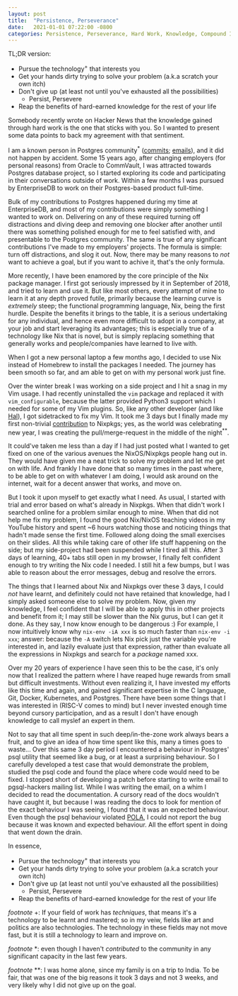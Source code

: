 ```yaml
---
layout: post
title:  "Persistence, Perseverance"
date:   2021-01-01 07:22:00 -0800
categories: Persistence, Perseverance, Hard Work, Knowledge, Compound Interest
---
```


TL;DR version:
- Pursue the technology<sup>+</sup> that interests you
- Get your hands dirty trying to solve your problem (a.k.a scratch your own itch)
- Don't give up (at least not until you've exhausted all the possibilities)
  - Persist, Persevere
- Reap the benefits of hard-earned knowledge for the rest of your life

Somebody recently wrote on Hacker News that the knowledge gained through hard
work is the one that sticks with you. So I wanted to present some data points to
back my agreement with that sentiment.

I am a known person in Postgres community<sup>*</sup> ([commits][]; [emails][]), and it
did not happen by accident. Some 15 years ago, after changing employers (for
personal reasons) from
Oracle to CommVault, I was attracted towards Postgres database project, so I
started exploring its code and participating in their conversations outside of
work. Within a
few months I was pursued by EnterpriseDB to work on their Postgres-based product full-time.

[commits]: http://bit.ly/1q208OG
[emails]: http://bit.ly/1oeQaUu

Bulk of my contributions to Postgres happened during my time at EnterpriseDB,
and most of my contributions were simply something I wanted to work on.
Delivering on any of these required turning off distractions and diving deep and
removing one blocker after another until there was something polished enough for
me to feel satisfied with, and presentable to the Postgres community. The same
is true of any significant contributions I've made to my employers' projects.
The formula is simple: turn off distractions, and slog it out. Now, there may be
many reasons to _not_ want to achieve a goal, but if you want to achive it,
that's the only formula.

More recently, I have been enamored by the core principle of the Nix package
manager. I first got seriously impressed by it in September of 2018, and tried
to learn and use it. But like most others, every attempt of mine to learn it at
any depth proved futile, primarily because the learning curve is _extremely_
steep; the functional programming language, Nix, being the first hurdle. Despite
the benefits it brings to the table, it is a serious undertaking for any
individual, and hence even more difficult to adopt in a company, at your job and
start leveraging its advantages; this is especially true of a technology like
Nix that is novel, but is simply replacing something that generally works and
people/companies have learned to live with.

When I got a new personal laptop a few months ago, I decided to use Nix instead
of Homebrew to install the packages I needed. The journey has been smooth so
far, and am able to get on with my personal work just fine.

Over the winter break I was working on a side project and I hit a snag in my Vim
usage. I had recently uninstalled the `vim` package and replaced it with
`vim_configurable`, because the latter provided Python3 support which I needed
for some of my Vim plugins. So, like any other developer (and like [Hal][]), I
got sidetracked to fix my Vim. It took me 3 days but I finally made my
first non-trivial [contribution][] to Nixpkgs; yes, as the world was celebrating
new year, I was creating the pull/merge-request in the middle of the night<sup>**</sup>.

[Hal]: https://www.youtube.com/watch?v=AbSehcT19u0
[contribution]: https://github.com/NixOS/nixpkgs/pull/108109/files

It could've taken me less than a day if I had just posted what I wanted to get
fixed on one of the various avenues the NixOS/Nixpkgs people hang out in. They
would have given me a neat trick to solve my problem and let me get on with
life. And frankly I have done that so many times in the past where, to be able
to get on with whatever I am doing, I would ask around on the internet, wait for a decent answer
that works, and move on.

But I took it upon myself to get exactly what I need. As usual, I started with
trial and error based on what's already in Nixpkgs. When that didn't work I
searched online for a problem similar enough to mine. When that did not help me
fix my problem, I found the good Nix/NixOS teaching videos in my YouTube history
and spent ~6 hours watching those and noticing things that hadn't made sense the
first time. Followed along doing the small exercises on their slides. All this
while taking care of other life stuff happening on the side; but my side-project
had been suspended while I tired all this. After 3 days of learning, 40+ tabs
still open in my browser, I finally felt confident enough to try writing the Nix
code I needed. I still hit a few bumps, but I was able to reason about the error
messages, debug and resolve the errors.

The things that I learned about Nix and Nixpkgs over these 3 days, I could _not_
have learnt, and definitely could not have retained that knowledge, had I simply
asked someone else to solve my problem. Now, given my knowledge, I feel
confident that I will be able to apply this in other projects and benefit from
it; I may still be slower than the Nix gurus, but I can get it done. As they
say, I now know enough to be dangerous :) For example, I now intuitively know
why `nix-env -iA xxx` is so much faster than `nix-env -i xxx`; answer: because
the `-A` switch lets Nix pick just the variable you're interested in, and lazily
evaluate just that expression, rather than evaluate all the expressions in
Nixpkgs and search for a _package_ named xxx.

Over my 20 years of experience I have seen this to be the case, it's only now
that I realized the pattern where I have reaped huge rewards from small but
difficult investments. Without even realizing it, I have invested my efforts
like this time and again, and gained significant expertise in the C language, Git, Docker, Kubernetes, and Postgres. There have
been some things that I was interested in (RISC-V comes to mind) but I never
invested enough time beyond cursory participation, and as a result I don't have
enough knowledge to call myslef an expert in them.

Not to say that all time spent in such deep/in-the-zone work always bears a
fruit, and to give an idea of how time spent like this, many a times goes to
waste... Over this same 3 day period I encountered a behaviour in Postgres'
psql utility that seemed like a bug, or at least a surprising behaviour. So I
carefully developed a test case that would demonstrate the problem, studied the
psql code and found the place where code would need to be fixed. I stopped short
of developing a patch before starting to write email to pgsql-hackers mailing
list. While I was writing the email, on a whim I decided to read the
documentation. A cursory read of the docs wouldn't have caught it, but because I
was reading the docs to look for mention of the exact behaviour I was seeing, I
found that it was an expected behaviour.  Even though the psql behaviour
violated [POLA][], I could not report the bug because it was known and
expected behaviour. All the effort spent in doing that went down the drain.

[POLA]: https://en.wikipedia.org/wiki/Principle_of_least_astonishment

In essence,
- Pursue the technology<sup>+</sup> that interests you
- Get your hands dirty trying to solve your problem (a.k.a scratch your own itch)
- Don't give up (at least not until you've exhausted all the possibilities)
  - Persist, Persevere
- Reap the benefits of hard-earned knowledge for the rest of your life


_footnote_ +: If your field of work has _techniques_, that means it's a
technology to be learnt and mastered; so in my veiw, fields like art and
politics are also technologies. The technology in these fields may not move fast, but it is still a
technology to learn and improve on.

_footnote_ *: even though I haven't _contributed_ to the community in any significant
capacity in the last few years.

_footnote_ **: I was home alone, since my family is on a trip to India. To be
fair, that was one of the big reasons it took 3 days and not 3 weeks, and very
likely why I did not give up on the goal.


